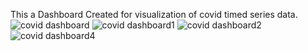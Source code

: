 This a Dashboard Created for visualization of covid timed series data.
![covid dashboard](https://github.com/Mayborg121/DashBoards/assets/72288591/53aaba34-738a-4f38-9325-b6c1088707f0)
![covid dashboard1](https://github.com/Mayborg121/DashBoards/assets/72288591/efa08176-fc53-4f16-a199-69ef154dff62)
![covid dashboard2](https://github.com/Mayborg121/DashBoards/assets/72288591/aa7b71ca-7ffd-4479-80f3-d5b21f68b47b)
![covid dashboard4](https://github.com/Mayborg121/DashBoards/assets/72288591/70fe3740-08ba-4202-aea0-78aca2f76455)
